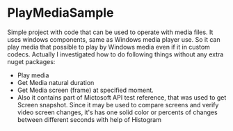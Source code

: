 # PlayMediaSample

Simple project with code that can be used to operate with media files. It uses windows components, same as Windows media player use. So it can play media that possible to play by Windows media even if it in custom codecs. Actually I investigated how to do following things without any extra nuget packages:
* Play media
* Get Media natural duration
* Get Media screen (frame) at specified moment. 
* Also it contains part of Mictosoft API test reference, that was used to get Screen snapshot. Since it may be used to compare screens and verify video screen changes, it's has one solid color or percents of changes between different seconds with help of Histogram
